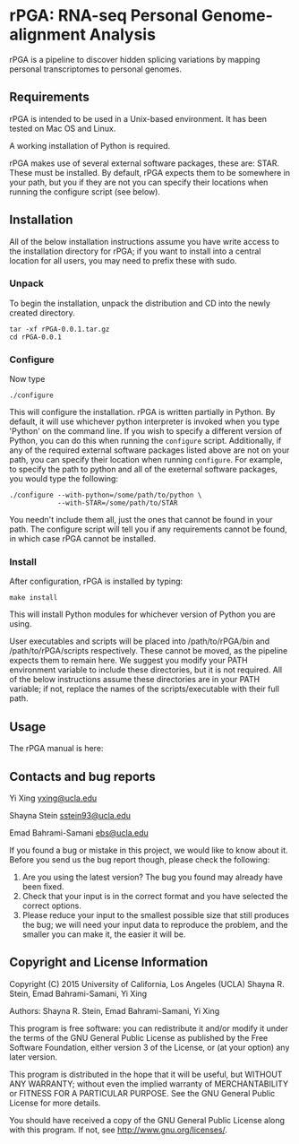 rPGA:
RNA-seq Personal Genome-alignment Analysis
=======

rPGA is a pipeline to discover  hidden  splicing  variations  by  mapping
personal transcriptomes to personal genomes.

Requirements
------------

rPGA is intended to be used in a Unix-based environment. It has been tested
on Mac OS and Linux.

A working installation of Python is required.

rPGA makes use of several external software packages, these are: STAR.
These must be installed. By default, rPGA expects them to be somewhere in your
path, but you if they are not you can specify their locations when running the
configure script (see below).

Installation
------------
All of the below installation instructions assume you have write access to the
installation directory for rPGA; if you want to install into a central
location for all users, you may need to prefix these with sudo.

### Unpack ###
To begin the installation, unpack the distribution and CD into the newly created
directory.

    tar -xf rPGA-0.0.1.tar.gz
    cd rPGA-0.0.1


### Configure ###
 Now type

    ./configure

This will configure the installation. rPGA is written partially in Python.
By default, it will use whichever python interpreter is invoked when you type
'Python' on the command line. If you wish to specify a different version of
Python, you can do this when running the ``configure`` script. Additionally,
if any of the required external software packages listed above are not on your
path, you can specify their location when running ``configure``. For example,
to specify the path to python and all of the exeternal software packages,
you would type the following:

    ./configure --with-python=/some/path/to/python \
                --with-STAR=/some/path/to/STAR

You needn't include them all, just the ones that cannot be found in your path.
The configure script will tell you if any requirements cannot be found, in
which case rPGA cannot be installed.

### Install ###
After configuration, rPGA is installed by typing:

    make install

This will install Python modules for whichever version of Python you are using.

User executables and scripts will be placed into /path/to/rPGA/bin and
/path/to/rPGA/scripts respectively. These cannot be moved, as the pipeline
expects them to remain here. We suggest you modify your PATH environment
variable to include these directories, but it is not required. All of the
below instructions assume these directories are in your PATH variable; if not,
replace the names of the scripts/executable with their full path.

Usage
-----
The rPGA manual is here:

Contacts and bug reports
------------------------
Yi Xing
yxing@ucla.edu

Shayna Stein
sstein93@ucla.edu

Emad Bahrami-Samani
ebs@ucla.edu

If you found a bug or mistake in this project, we would like to know about it.
Before you send us the bug report though, please check the following:

1. Are you using the latest version? The bug you found may already have been
   fixed.
2. Check that your input is in the correct format and you have selected the
   correct options.
3. Please reduce your input to the smallest possible size that still produces
   the bug; we will need your input data to reproduce the problem, and the
   smaller you can make it, the easier it will be.


Copyright and License Information
---------------------------------
Copyright (C) 2015 University of California, Los Angeles (UCLA)
Shayna R. Stein, Emad Bahrami-Samani, Yi Xing

Authors: Shayna R. Stein, Emad Bahrami-Samani, Yi Xing

This program is free software: you can redistribute it and/or modify it under
the terms of the GNU General Public License as published by the Free Software
Foundation, either version 3 of the License, or (at your option) any later
version.

This program is distributed in the hope that it will be useful, but WITHOUT
ANY WARRANTY; without even the implied warranty of MERCHANTABILITY or FITNESS
FOR A PARTICULAR PURPOSE. See the GNU General Public License for more details.

You should have received a copy of the GNU General Public License along with
this program. If not, see http://www.gnu.org/licenses/.

